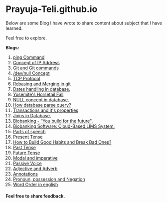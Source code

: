 # Prayuja-Teli.github.io

Below are some Blog I have wrote to share content about subject that I have learned.

Feel free to explore.

**Blogs:**
1. [ping Command](https://Prayuja-Teli.github.io/Blog/ping)
2. [Concept of IP Address](https://Prayuja-Teli.github.io/Blog/IPAddress)
3. [Git and Git commands](https://Prayuja-Teli.github.io/Blog/git)
4. [/dev/null Concept](https://Prayuja-Teli.github.io/Blog/Filesystem)
5. [TCP Protocol](https://Prayuja-Teli.github.io/Blog/TCP)
6. [Rebasing and Merging in git](https://Prayuja-Teli.github.io/Blog/Git)
8. [Dates handling in database.](https://Prayuja-Teli.github.io/Blog/Date)
7. [Yosemite's Horsetail Fall](https://Prayuja-Teli.github.io/Blog/YosemitesHorsetailFall)
9. [NULL concept in database.](https://Prayuja-Teli.github.io/Blog/Null)
10. [How database parse query?](https://Prayuja-Teli.github.io/Blog/Query)
11. [Transactions and it's properties](https://Prayuja-Teli.github.io/Blog/Properties)
12. [Joins in Database.](https://Prayuja-Teli.github.io/Blog/Joins)
13. [Biobanking - “You build for the future".](https://Prayuja-Teli.github.io/Blog/Biobank)
14. [Biobanking Software: Cloud-Based LIMS System.](https://Prayuja-Teli.github.io/Blog/BioBanking)
15. [Parts of speech](https://Prayuja-Teli.github.io/Blog/Speech)
16. [Present Tense](https://Prayuja-Teli.github.io/Blog/PresentTense)
17. [How to Build Good Habits and Break Bad Ones?](https://Prayuja-Teli.github.io/Blog/Habits)
18. [Past Tense](https://Prayuja-Teli.github.io/Blog/PastTense)
19. [Future Tense](https://Prayuja-Teli.github.io/Blog/FutureTense)
20. [Modal and imperative](https://Prayuja-Teli.github.io/Blog/Modalandimperative)
21. [Passive Voice](https://Prayuja-Teli.github.io/Blog/PassiveVoice)
22. [Adjective and Adverb](https://Prayuja-Teli.github.io/Blog/AdjectiveAndAdverbs)
23. [Annotations](https://Prayuja-Teli.github.io/Blog/Annotation)
24. [Pronoun, possession and Negation](https://Prayuja-Teli.github.io/Blog/negation)
25. [Word Order in english](https://Prayuja-Teli.github.io/Blog/WordOrder)

#### Feel free to share feedback.

